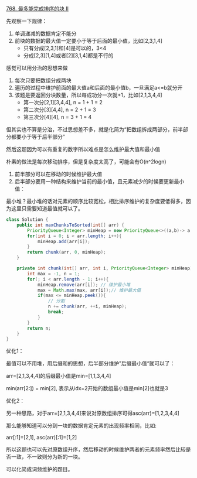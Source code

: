 [768. 最多能完成排序的块 II](https://leetcode.cn/problems/max-chunks-to-make-sorted-ii/)

先观察一下规律：

1. 单调递减的数据肯定不能分
2. 前块的数据的最大值一定要小于等于后面的最小值，比如[2,3,1,4]
    - 只有分成[2,3,1]和[4]是可以的，3<4
    - 分成[2,3][1,4]或者[2][3,1,4]都是不行的

感觉可以用分治的思想来做
1. 每次只要把数组分成两块
2. 遍历的过程中维护前面的最大值a和后面的最小值b，一旦满足a<=b就分开
3. 该题是要返回分块数量，所以每成功分一次就+1，比如[2,1,3,4,4]
    - 第一次分[2,1][3,4,4], n = 1 + 1 = 2
    - 第二次分[3][4,4], n = 2 + 1 = 3
    - 第三次分[4][4], n = 3 + 1 = 4

但其实也不算是分治，不过思想差不多，就是化简为“把数组拆成两部分，前半部分都要小于等于后半部分”

然后这题因为可以有重复的数字所以难点是怎么维护最大值和最小值

朴素的做法是每次移动排序，但是复杂度太高了，可能会有O(n^2logn)

1. 前半部分可以在移动的时候维护最大值
2. 后半部分要用一种结构来维护当前的最小值，且元素减少的时候要更新最小值：

最小堆？最小堆的话对元素的顺序比较宽松，相比排序维护的复杂度要低得多，因为这里只需要知道最值就可以了。

```java
class Solution {
    public int maxChunksToSorted(int[] arr) {
        PriorityQueue<Integer> minHeap = new PriorityQueue<>((a,b)-> a - b);
        for(int i = 0; i < arr.length; i++){
            minHeap.add(arr[i]);
        }
        return chunk(arr, 0, minHeap);
    }

    private int chunk(int[] arr, int i, PriorityQueue<Integer> minHeap){
        int max = -1, n = 1;
        for(; i < arr.length - 1; i++){
            minHeap.remove(arr[i]); // 维护最小堆
            max = Math.max(max, arr[i]);// 维护最大值
            if(max <= minHeap.peek()){
                // 分割
                n += chunk(arr, ++i, minHeap);
                break;
            }
        }
        return n;
    }
}
```

优化1：

最值可以不用堆，用后缀和的思想，后半部分维护”后缀最小值“就可以了：

arr=[2,1,3,4,4]的后缀最小值是min=[1,1,3,4,4]

min(arr[2:]) = min[2], 表示从idx=2开始的数组最小值是min[2]也就是3

优化2：

另一种思路，对于arr=[2,1,3,4,4]来说对原数组排序可得asc(arr)=[1,2,3,4,4]

那么能够知道可以分到一块的数据肯定元素的出现频率相同，比如:

arr[:1]=[2,1], asc(arr)[:1]=[1,2]

所以这题也可以先对原数组升序，然后移动的时候维护两者的元素频率然后比较是否一致，不一致则分为新的一块。

可以化简成词频维护的题目。




